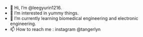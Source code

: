 - 👋 Hi, I’m @leegyurin1216.
- 👀 I’m interested in yummy things.
- 🌱 I’m currently learning biomedical engineering and electronic engineering.
- 📫 How to reach me : instagram @tangerlyn

<!---
leegyurin1216/leegyurin1216 is a ✨ special ✨ repository because its `README.md` (this file) appears on your GitHub profile.
You can click the Preview link to take a look at your changes.
--->
